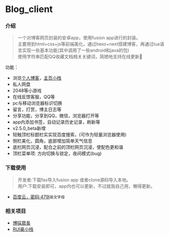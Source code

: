 # Blog_client

### 介绍
> 一个对博客网页封装的安卓app，使用fusion app进行的封装。    
> 主要用到html+css+js等前端美化，通过hexo+next搭建博客，再通过lua语言实现一些基本功能(其中调用了一些android和java的包)    
> 使用字符串匹配QQ收藏文档相关关键词，简陋地支持在线更新🌝    

功能：
* 浏览[个人博客](https://lruihao.cn)，[主页小栈](https://www.lruihao.cn)
* 私人网盘
* 2048等小游戏
* 在线反馈客服，QQ等
* pc与移动浏览器标识切换
* 留言，打赏，博主日志等
* 分享功能，分享到QQ，微信，浏览器打开等
* app内添加书签，自动记录历史记录，刷新等
* v2.5.0_beta新增
* 轻触顶栏标题栏实实现百度搜索，(可作为轻量浏览器使用)
* 侧栏美化，圆角，底部增加简单天气信息
* 底栏网页沉浸，配合之前的顶栏网页沉浸，使配色更和谐
* 顶栏菜单项: 方向切换与锁定，夜间模式(bug)


### 下载使用
> 开发者:下载fas导入fusion app 或者clone源码导入本地。    
> 用户:下载安装即可，app内也可以更新，不过就我自己用，懒得更新。
* [百度云，密码:479l](https://pan.baidu.com/s/19jOvnNhssF302Mi1GRa2Sw)`英文字母`

### 相关项目
* [博採眾長](https://github.com/lruihao/lruihao.github.io)
* [RUI豪小栈](https://github.com/lruihao/rui-site)

